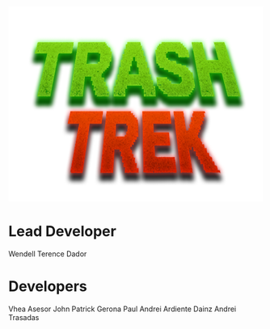 

![TrashTrekLogo](credits/GameTitle.png)  






# Lead Developer

Wendell Terence Dador







# Developers 

Vhea Asesor
John Patrick Gerona
Paul Andrei Ardiente 
Dainz Andrei Trasadas

